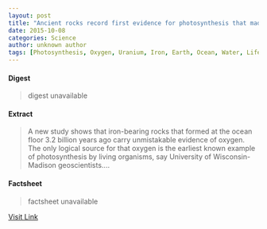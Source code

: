 ```yaml
---
layout: post
title: "Ancient rocks record first evidence for photosynthesis that made oxygen"
date: 2015-10-08
categories: Science
author: unknown author
tags: [Photosynthesis, Oxygen, Uranium, Iron, Earth, Ocean, Water, Life, Cyanobacteria, Rock (geology), Atmosphere of Earth, Evolution, Geology, Climate, Global warming, Lead, Earth science, Carbon dioxide, Radioactive decay, Biology, Chemistry, Earth sciences, Physical sciences, Nature]
---
```



#### Digest
>digest unavailable

#### Extract
>A new study shows that iron-bearing rocks that formed at the ocean floor 3.2 billion years ago carry unmistakable evidence of oxygen. The only logical source for that oxygen is the earliest known example of photosynthesis by living organisms, say University of Wisconsin-Madison geoscientists....

#### Factsheet
>factsheet unavailable

[Visit Link](http://phys.org/news/2015-10-ancient-evidence-photosynthesis-oxygen.html)


